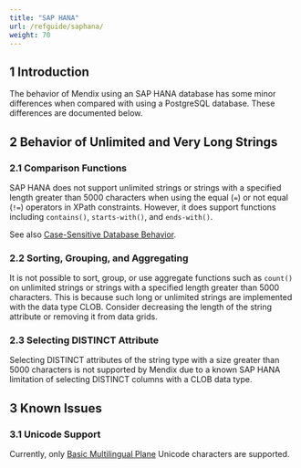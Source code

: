 ```yaml
---
title: "SAP HANA"
url: /refguide/saphana/
weight: 70
---
```


## 1 Introduction

The behavior of Mendix using an SAP HANA database has some minor differences when compared with using a PostgreSQL database. These differences are documented below.

## 2 Behavior of Unlimited and Very Long Strings

### 2.1 Comparison Functions

SAP HANA does not support unlimited strings or strings with a specified length greater than 5000 characters when using the equal (`=`) or not equal (`!=`) operators in XPath constraints. However, it does support functions including `contains()`, `starts-with()`, and `ends-with()`.

See also [Case-Sensitive Database Behavior](/refguide/case-sensitive-database-behavior/).

### 2.2 Sorting, Grouping, and Aggregating

It is not possible to sort, group, or use aggregate functions such as `count()` on unlimited strings or strings with a specified length greater than 5000 characters. This is because such long or unlimited strings are implemented with the data type CLOB. Consider decreasing the length of the string attribute or removing it from data grids.  

### 2.3 Selecting DISTINCT Attribute

Selecting DISTINCT attributes of the string type with a size greater than 5000 characters is not supported by Mendix due to a known SAP HANA limitation of selecting DISTINCT columns with a CLOB data type.
 
## 3 Known Issues

### 3.1 Unicode Support

Currently, only [Basic Multilingual Plane](https://en.wikipedia.org/wiki/Plane_(Unicode)#Basic_Multilingual_Plane) Unicode characters are supported.
